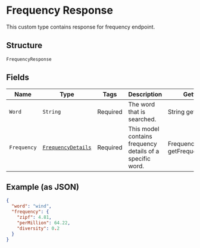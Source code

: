 
# Frequency Response

This custom type contains response for frequency endpoint.

## Structure

`FrequencyResponse`

## Fields

| Name | Type | Tags | Description | Getter | Setter |
|  --- | --- | --- | --- | --- | --- |
| `Word` | `String` | Required | The word that is searched. | String getWord() | setWord(String word) |
| `Frequency` | [`FrequencyDetails`](../../doc/models/frequency-details.md) | Required | This model contains frequency details of a specific word. | FrequencyDetails getFrequency() | setFrequency(FrequencyDetails frequency) |

## Example (as JSON)

```json
{
  "word": "wind",
  "frequency": {
    "zipf": 4.81,
    "perMillion": 64.22,
    "diversity": 0.2
  }
}
```


